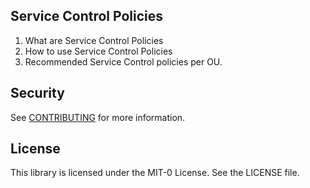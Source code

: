 ## Service Control Policies

1. What are Service Control Policies
2. How to use Service Control Policies
3. Recommended Service Control policies per OU.


## Security

See [CONTRIBUTING](CONTRIBUTING.md#security-issue-notifications) for more information.

## License

This library is licensed under the MIT-0 License. See the LICENSE file.

